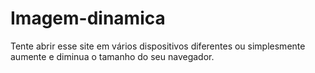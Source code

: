 # Imagem-dinamica
Tente abrir esse site em vários dispositivos diferentes ou simplesmente aumente e diminua o tamanho do seu navegador.
